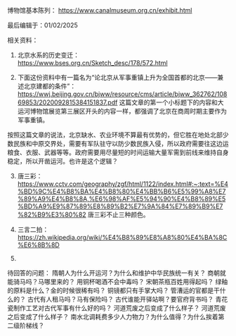 博物馆基本陈列：
https://www.canalmuseum.org.cn/exhibit.html

最后编辑于：01/02/2025

相关资料：

1. 北京水系的历史变迁：
https://www.bses.org.cn/Sketch_desc/178/572.html

2. 下面这份资料中有一篇名为“论北京从军事重镇上升为全国首都的北京——兼述北京建都的条件”：
https://wwj.beijing.gov.cn/bjww/resource/cms/article/bjww_362762/10869853/2020092815384151837.pdf
这篇文章的第一个小标题下的内容和大运河博物馆展览第三展区开头的内容一样，都强调了北京在商周时期主要作为军事重镇。

按照这篇文章的说法，北京缺水、农业环境不算最有优势的，但它胜在地处北部少数民族和中原交界处，需要有军队驻守以防少数民族入侵，所以政府需要往这边运粮食、衣服、武器等等。政府需要用尽量短的时间运输大量军需到前线来维持自身稳定，所以开凿运河。也许是这个逻辑？

3. 唐三彩：
https://www.cctv.com/geography/zgf/html/1122/index.html#:~:text=%E4%BD%9C%E4%B8%BA%E4%B8%80%E4%BB%B6%E5%99%A8%E7%89%A9%E4%B8%8A,%E6%98%AF%E5%94%90%E4%B8%89%E5%BD%A9%E9%87%89%E8%89%B2%E7%9A%84%E7%89%B9%E7%82%B9%E3%80%82
唐三彩不止三种颜色。

4. 三言二拍：https://zh.wikipedia.org/wiki/%E4%B8%89%E8%A8%80%E4%BA%8C%E6%8B%8D
5. 

待回答的问题：
隋朝人为什么开运河？为什么和维护中华民族统一有关？
商朝就能骑马吗？马哪里来的？
用铜杯喝酒不会中毒吗？
宋朝茶瓶百姓用得起吗？
绿釉的原料是什么？金的时候很稀有吗？
铜镜都只有手掌大吗？
管漕运的官都是干什么的？
古代有人租马吗？马有保险吗？
古代谁能开驿站啊？要官府背书吗？
青花瓷制作工艺对古代军事有什么好的吗？
河道荒废之后变成了什么样子？
河道荒废之后变成了什么样子？
南水北调耗费多少人力物力？为什么值得？为什么挨着第二级阶梯线？
